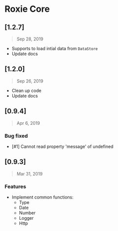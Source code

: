 # Roxie Core

## [1.2.7]
> Sep 28, 2019

* Supports to load intial data from `DataStore`
* Update docs

## [1.2.0]
> Sep 26, 2019

* Clean up code
* Update docs

## [0.9.4]
> Apr 6, 2019

### Bug fixed

* [#1] Cannot read property 'message' of undefined

## [0.9.3]
> Mar 31, 2019

### Features

* Implement common functions:
  * Type
  * Date
  * Number
  * Logger
  * Http

